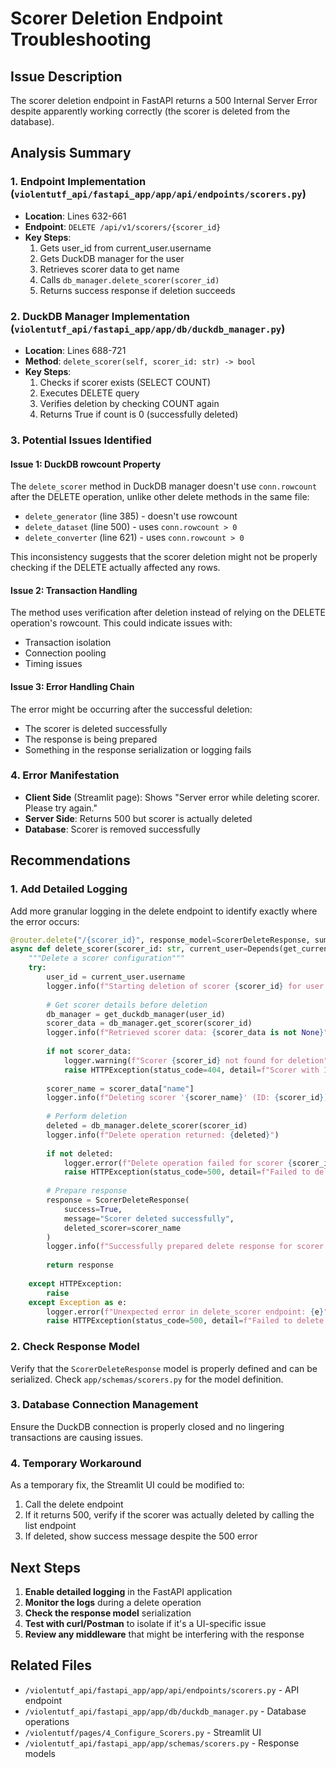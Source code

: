 # Scorer Deletion Endpoint Troubleshooting

## Issue Description
The scorer deletion endpoint in FastAPI returns a 500 Internal Server Error despite apparently working correctly (the scorer is deleted from the database).

## Analysis Summary

### 1. **Endpoint Implementation** (`violentutf_api/fastapi_app/app/api/endpoints/scorers.py`)
- **Location**: Lines 632-661
- **Endpoint**: `DELETE /api/v1/scorers/{scorer_id}`
- **Key Steps**:
  1. Gets user_id from current_user.username
  2. Gets DuckDB manager for the user
  3. Retrieves scorer data to get name
  4. Calls `db_manager.delete_scorer(scorer_id)`
  5. Returns success response if deletion succeeds

### 2. **DuckDB Manager Implementation** (`violentutf_api/fastapi_app/app/db/duckdb_manager.py`)
- **Location**: Lines 688-721
- **Method**: `delete_scorer(self, scorer_id: str) -> bool`
- **Key Steps**:
  1. Checks if scorer exists (SELECT COUNT)
  2. Executes DELETE query
  3. Verifies deletion by checking COUNT again
  4. Returns True if count is 0 (successfully deleted)

### 3. **Potential Issues Identified**

#### Issue 1: DuckDB rowcount Property
The `delete_scorer` method in DuckDB manager doesn't use `conn.rowcount` after the DELETE operation, unlike other delete methods in the same file:
- `delete_generator` (line 385) - doesn't use rowcount
- `delete_dataset` (line 500) - uses `conn.rowcount > 0`
- `delete_converter` (line 621) - uses `conn.rowcount > 0`

This inconsistency suggests that the scorer deletion might not be properly checking if the DELETE actually affected any rows.

#### Issue 2: Transaction Handling
The method uses verification after deletion instead of relying on the DELETE operation's rowcount. This could indicate issues with:
- Transaction isolation
- Connection pooling
- Timing issues

#### Issue 3: Error Handling Chain
The error might be occurring after the successful deletion:
- The scorer is deleted successfully
- The response is being prepared
- Something in the response serialization or logging fails

### 4. **Error Manifestation**
- **Client Side** (Streamlit page): Shows "Server error while deleting scorer. Please try again."
- **Server Side**: Returns 500 but scorer is actually deleted
- **Database**: Scorer is removed successfully

## Recommendations

### 1. **Add Detailed Logging**
Add more granular logging in the delete endpoint to identify exactly where the error occurs:
```python
@router.delete("/{scorer_id}", response_model=ScorerDeleteResponse, summary="Delete scorer")
async def delete_scorer(scorer_id: str, current_user=Depends(get_current_user)):
    """Delete a scorer configuration"""
    try:
        user_id = current_user.username
        logger.info(f"Starting deletion of scorer {scorer_id} for user {user_id}")
        
        # Get scorer details before deletion
        db_manager = get_duckdb_manager(user_id)
        scorer_data = db_manager.get_scorer(scorer_id)
        logger.info(f"Retrieved scorer data: {scorer_data is not None}")
        
        if not scorer_data:
            logger.warning(f"Scorer {scorer_id} not found for deletion")
            raise HTTPException(status_code=404, detail=f"Scorer with ID '{scorer_id}' not found")
        
        scorer_name = scorer_data["name"]
        logger.info(f"Deleting scorer '{scorer_name}' (ID: {scorer_id})")
        
        # Perform deletion
        deleted = db_manager.delete_scorer(scorer_id)
        logger.info(f"Delete operation returned: {deleted}")
        
        if not deleted:
            logger.error(f"Delete operation failed for scorer {scorer_id}")
            raise HTTPException(status_code=500, detail=f"Failed to delete scorer with ID '{scorer_id}'")
        
        # Prepare response
        response = ScorerDeleteResponse(
            success=True, 
            message="Scorer deleted successfully", 
            deleted_scorer=scorer_name
        )
        logger.info(f"Successfully prepared delete response for scorer {scorer_id}")
        
        return response
        
    except HTTPException:
        raise
    except Exception as e:
        logger.error(f"Unexpected error in delete_scorer endpoint: {e}", exc_info=True)
        raise HTTPException(status_code=500, detail=f"Failed to delete scorer: {str(e)}")
```

### 2. **Check Response Model**
Verify that the `ScorerDeleteResponse` model is properly defined and can be serialized. Check `app/schemas/scorers.py` for the model definition.

### 3. **Database Connection Management**
Ensure the DuckDB connection is properly closed and no lingering transactions are causing issues.

### 4. **Temporary Workaround**
As a temporary fix, the Streamlit UI could be modified to:
1. Call the delete endpoint
2. If it returns 500, verify if the scorer was actually deleted by calling the list endpoint
3. If deleted, show success message despite the 500 error

## Next Steps

1. **Enable detailed logging** in the FastAPI application
2. **Monitor the logs** during a delete operation
3. **Check the response model** serialization
4. **Test with curl/Postman** to isolate if it's a UI-specific issue
5. **Review any middleware** that might be interfering with the response

## Related Files
- `/violentutf_api/fastapi_app/app/api/endpoints/scorers.py` - API endpoint
- `/violentutf_api/fastapi_app/app/db/duckdb_manager.py` - Database operations
- `/violentutf/pages/4_Configure_Scorers.py` - Streamlit UI
- `/violentutf_api/fastapi_app/app/schemas/scorers.py` - Response models